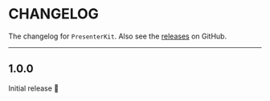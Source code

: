 # CHANGELOG

The changelog for `PresenterKit`. Also see the [releases](https://github.com/jessesquires/PresenterKit/releases) on GitHub.

--------------------------------------

1.0.0
-----

Initial release :tada:

